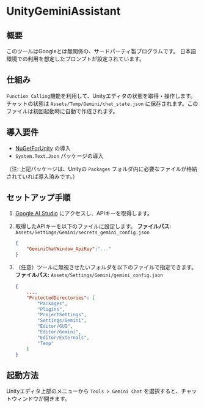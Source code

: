 # UnityGeminiAssistant

## 概要

このツールはGoogleとは無関係の、サードパーティ製プログラムです。
日本語環境での利用を想定したプロンプトが設定されています。

## 仕組み

`Function Calling`機能を利用して、Unityエディタの状態を取得・操作します。
チャットの状態は `Assets/Temp/Gemini/chat_state.json` に保存されます。このファイルは初回起動時に自動で作成されます。

## 導入要件

-   [NuGetForUnity](https://github.com/GlitchEnzo/NuGetForUnity) の導入
-   `System.Text.Json` パッケージの導入

（注: 上記パッケージは、Unityの `Packages` フォルダ内に必要なファイルが格納されていれば導入済みです。）

## セットアップ手順

1.  [Google AI Studio](https://ai.google.dev/aistudio) にアクセスし、APIキーを取得します。

2.  取得したAPIキーを以下のファイルに設定します。
    **ファイルパス:** `Assets/Settings/Gemini/secrets_gemini_config.json`
    ```json
    {
        "GeminiChatWindow_ApiKey":"..."
    }
    ```

3.  （任意）ツールに無視させたいフォルダを以下のファイルで指定できます。
    **ファイルパス:** `Assets/Settings/Gemini/gemini_config.json`
    ```json
    {
        ...,
        "ProtectedDirectories": [
            "Packages",
            "Plugins",
            "ProjectSettings",
            "Settings/Gemini",
            "Editor/GUI",
            "Editor/Gemini",
            "Editor/Externals",
            "Temp"
        ]
    }
    ```

## 起動方法

Unityエディタ上部のメニューから `Tools > Gemini Chat` を選択すると、チャットウィンドウが開きます。
